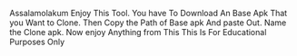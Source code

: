Assalamolakum Enjoy This Tool.
You have To Download An Base Apk That you Want to Clone.
Then Copy the Path of Base apk And paste Out. 
Name the Clone apk.
Now enjoy Anything from This
This Is For Educational Purposes Only
